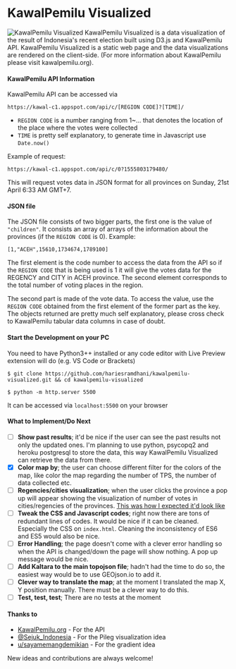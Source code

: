 # KawalPemilu Visualized
![KawalPemilu Visualized](https://raw.githubusercontent.com/hariesramdhani/kawalpemilu-visualized/master/src/assets/img/docs/visualization.png)
KawalPemilu Visualized is a data visualization of the result of Indonesia's recent election built using D3.js and KawalPemilu API. KawalPemilu Visualized is a static web page and the data visualizations are rendered on the client-side. (For more information about KawalPemilu please visit kawalpemilu.org).

#### KawalPemilu API Information
KawalPemilu API can be accessed via
```
https://kawal-c1.appspot.com/api/c/[REGION CODE]?[TIME]/
```
- `REGION CODE` is a number ranging from 1~... that denotes the location of the place where the votes were collected
- `TIME` is pretty self explanatory, to generate time in Javascript use `Date.now()`

Example of request:
```
https://kawal-c1.appspot.com/api/c/0?1555803179480/
```
This will request votes data in JSON format for all provinces on Sunday, 21st April 6:33 AM GMT+7.

#### JSON file
The JSON file consists of two bigger parts, the first one is the value of `"children"`. It consists an array of arrays of the information about the provinces (if the `REGION CODE` is 0). 
Example:
```
[1,"ACEH",15610,1734674,1789100]
```
The first element is the code number to access the data from the API so if the `REGION CODE` that is being used is 1 it will give the votes data for the REGENCY and CITY in ACEH province.
The second element corresponds to the total number of voting places in the region.

The second part is made of the vote data. To access the value, use the `REGION CODE` obtained from the first element of the former part as the key. The objects returned are pretty much self explanatory, please cross check to KawalPemilu tabular data columns in case of doubt.

#### Start the Development on your PC
You need to have Python3++ installed or any code editor with Live Preview extension will do (e.g. VS Code or Brackets)
```
$ git clone https://github.com/hariesramdhani/kawalpemilu-visualized.git && cd kawalpemilu-visualized

$ python -m http.server 5500
```
It can be accessed via `localhost:5500` on your browser

#### What to Implement/Do Next
- [ ] **Show past results**; it'd be nice if the user can see the past results not only the updated ones. I'm planning to use python, psycopq2 and heroku postgresql to store the data, this way KawalPemilu Visualized can retrieve the data from there.
- [x] **Color map by**; the user can choose different filter for the colors of the map, like color the map regarding the number of TPS, the number of data collected etc.
- [ ] **Regencies/cities visualization**; when the user clicks the province a pop up will appear showing the visualization of number of votes in cities/regencies of the provinces. [This was how I expected it'd look like](https://twitter.com/Harieesss/status/1119449495584927744)
- [ ] **Tweak the CSS and Javascript codes**; right now there are tons of redundant lines of codes. It would be nice if it can be cleaned. Especially the CSS on `index.html`. Cleaning the inconsistency of ES6 and ES5 would also be nice.
- [ ] **Error Handling**; the page doesn't come with a clever error handling so when the API is changed/down the page will show nothing. A pop up message would be nice.
- [ ] **Add Kaltara to the main topojson file**; hadn't had the time to do so, the easiest way would be to use GEOjson.io to add it.
- [ ] **Clever way to translate the map**; at the moment I translated the map X, Y position manually. There must be a clever way to do this.
- [ ] **Test, test, test**; There are no tests at the moment

#### Thanks to
- [KawalPemilu.org](http://kawalpemilu.org) - For the API
- [@Sejuk_Indonesia](https://twitter.com/Sejuk_Indonesia/) - For the Pileg visualization idea
- [u/sayamemangdemikian](http://old.reddit.com/user/sayamemangdemikian) - For the gradient idea

New ideas and contributions are always welcome!